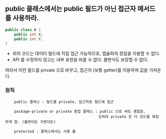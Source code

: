 ## public 클래스에서는 public 필드가 아닌 접근자 메서드를 사용하라.

```java
public class A {
    public int X;
    public int Y;
}
```

 - 위의 코드는 데이터 필드에 직접 접근 가능하므로, 캡슐화의 장점을 이용할 수 없다.
 - API 를 수정하지 않고는 내부 표현을 바꿀 수 없다. 불변식도 보장할 수 없다.
 
 따라서 이런 필드를 private 으로 바꾸고, 접근자 (보통 getter)를 이용하여 값을 가져온다.
 
 ### 원칙
```
    public 클래스 : 필드를 private, 접근자로 필드에 접근

    package-private or private 중첩 클래스 : public 으로 써도 괜찮음. 
                                          오히려 private 은 더 코드를 복잡하게 함. (불변이든 가변이든)

    protected : 클래스에서는 사용 불
```
